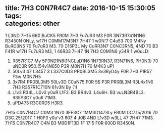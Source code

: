 title: 7H3 C0N7R4C7
date: 2016-10-15 15:30:05
tags:  
categories: other
---

1 L3ND 7H15 660 BuCK5 FR0M 7H3 Fu7uR3 M3 F0R 3N73R741N1N6 R3450N 0NLy, w17H C0MM17M3N7 7H47 1 w0N'7 C4u53 700 M4Ny BuRD3N5 70 Fu7uR3 M3. 70 D15P3L My CuRR3N7 C0NC3RN5, 4ND 70 B3 F41R w17H Fu7uR3 M3, 1 46R33 7H47 1N 7H3 C0M1N6 y34R 1 w0uLD:

1. R357R1C7 My 5P3ND1N6(1NCLuD1N6 1N73RN37, R3N71N6, PH0N3) 70 uND3R 950$. (54v1N6 50$ P3R M0N7H 70 M4K3 uP)
2. 50Lv3 47 L3457 3 L337C0D3 PR0BL3M5 3v3RyD4y F0R 7H3 F1R57 F3w M0N7H5
3. 3x7R4 PR0BL3M5 50Lv3D C0uN75 F0R 5$ P3R PR0BL3M R3L4x1N6 7H3 R357R1C710N 61v3N By (1)
4. L1v3 R34L. L0v3 y0uR L1F3. B3 BR4v3. L4u6H. B3 vuLN3R4BL3. R35P3C7 y0uR 71M3.
5. uPD473 R3C0RD5 H3R3.

7H15 C0N7R4C7 C0M3 1N70 3FF3C7 1MM3D1473Ly FR0M 0C7.15/2016 70 D3C.25/2017. 1 H0P3 y0u'v3 607 4 J0B 4ND L1v3D w3LL 47 7H47 71M3. 7H15 C0N7R4C7 C4N B3 M0D1F13D 1F 17'5 F0R 600D R3450N.